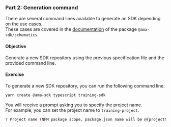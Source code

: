 ### Part 2: Generation command

There are several command lines available to generate an SDK depending on the use cases.\
These cases are covered in the [documentation](https://github.com/AmadeusITGroup/otter/tree/main/packages/%40ama-sdk/schematics) of the package `@ama-sdk/schematics`.

#### Objective

Generate a new SDK repository using the previous specification file and the provided command line.

#### Exercise

To generate a new SDK repository, you can run the following command line:

```bash
yarn create @ama-sdk typescript training-sdk
```

You will receive a prompt asking you to specify the project name.\
For example, you can set the project name to `training-project`.

```bash
? Project name (NPM package scope, package.json name will be @{projectName}/{packageName})? training-project
```
